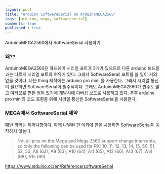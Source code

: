 ```yaml
---
layout: post
title: "Arduino SoftwareSerial on ArduinoMEGA2560"
tags: [arduino, mega, softwareserial]
comments: true
published : true
---
```


ArduinoMEGA2560에서 SoftwareSerial 사용하기

### 왜??

ArduinoMEGA2560은 하드웨어 시리얼 포트가 3개가 있으므로 다른 arduino 보드들과는 다르게 시리얼 포트의 여유가 있다. 그래서 SoftwareSerail 포트를 쓸 일이 거의 없을 것이다. 나는 thing 제작에는 arduino pro mini 를 사용한다. 그래서 시리얼 통신이 필요하면 SoftwareSerial이 필수적이다. 
그래도 ArduinoMEGA2560가 핀수도 많고 여러모로 편한 점이 있기에 개발시에 디버깅 보드로 사용하고 있다. 추후 arduino pro mini와 코드 호환을 위해 시리얼 통신은 SoftwareSerial을 사용한다.

### MEGA에서 SoftwareSerial 제약

매번 까먹는 제약사항이다. 아래 나열된 핀 이외에 핀을 사용하면 SoftwareSerial이 동작하지 않는다.

>Not all pins on the Mega and Mega 2560 support change interrupts, so only the following can be used for RX: 10, 11, 12, 13, 14, 15, 50, 51, 52, 53, A8 (62), A9 (63), A10 (64), A11 (65), A12 (66), A13 (67), A14 (68), A15 (69). 

https://www.arduino.cc/en/Reference/softwareSerial
